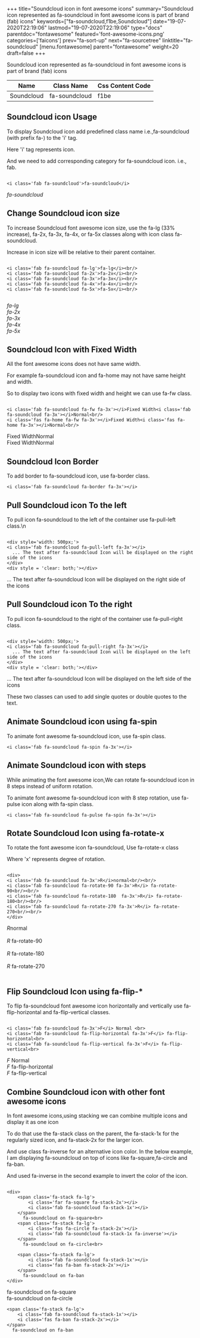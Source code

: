 +++
title="Soundcloud icon in font awesome icons"
summary="Soundcloud icon represented as fa-soundcloud in font awesome icons is part of brand (fab) icons"
keywords=["fa-soundcloud,f1be,Soundcloud"]
date="19-07-2020T22:19:06"
lastmod="19-07-2020T22:19:06"
type="docs"
parentdoc="fontawesome"
featured='font-awesome-icons.png'
categories=['faicons']
prev="fa-sort-up"
next="fa-sourcetree"
linktitle="fa-soundcloud"
[menu.fontawesome]
parent="fontawesome"
weight=20
draft=false
+++


Soundcloud icon represented as fa-soundcloud in font awesome icons is part of brand (fab) icons

<div class='table-responsive'><table class='table'><thead><tr><th>Name</th><th>Class Name</th><th>Css Content Code</th></tr></thead><tbody><tr><td>Soundcloud</td><td>fa-soundcloud</td><td>f1be</td></tr></tbody></table></div>



## Soundcloud icon Usage

To display Soundcloud icon add predefined class name i.e.,fa-soundcloud (with prefix fa-) to the 'i' tag.

Here 'i' tag represents icon.

And we need to add corresponding category for fa-soundcloud icon. i.e., fab.


```

<i class='fab fa-soundcloud'>fa-soundcloud</i>
```

<i class='fab fa-soundcloud'>fa-soundcloud</i>




## Change Soundcloud icon size
To increase Soundcloud font awesome icon size, use the fa-lg (33% increase), fa-2x, fa-3x, fa-4x, or fa-5x classes along with icon class fa-soundcloud.

Increase in icon size will be relative to their parent container. 

```

<i class='fab fa-soundcloud fa-lg'>fa-lg</i><br/>
<i class='fab fa-soundcloud fa-2x'>fa-2x</i><br/>
<i class='fab fa-soundcloud fa-3x'>fa-3x</i><br/>
<i class='fab fa-soundcloud fa-4x'>fa-4x</i><br/>
<i class='fab fa-soundcloud fa-5x'>fa-5x</i><br/>
            
```

<i class='fab fa-soundcloud fa-lg'>fa-lg</i><br/>
<i class='fab fa-soundcloud fa-2x'>fa-2x</i><br/>
<i class='fab fa-soundcloud fa-3x'>fa-3x</i><br/>
<i class='fab fa-soundcloud fa-4x'>fa-4x</i><br/>
<i class='fab fa-soundcloud fa-5x'>fa-5x</i><br/>
            



## Soundcloud Icon with Fixed Width 

All the font awesome icons does not have same width.

For example fa-soundcloud icon and fa-home may not have same height and width.

So to display two icons with fixed width and height we can use fa-fw class.


```

<i class='fab fa-soundcloud fa-fw fa-3x'></i>Fixed Width<i class='fab fa-soundcloud fa-3x'></i>Normal<br/>
<i class='fas fa-home fa-fw fa-3x'></i>Fixed Width<i class='fas fa-home fa-3x'></i>Normal<br/>
```

<i class='fab fa-soundcloud fa-fw fa-3x'></i>Fixed Width<i class='fab fa-soundcloud fa-3x'></i>Normal<br/>
<i class='fas fa-home fa-fw fa-3x'></i>Fixed Width<i class='fas fa-home fa-3x'></i>Normal<br/>



## Soundcloud Icon Border 

To add border to fa-soundcloud icon, use fa-border class.


```
<i class='fab fa-soundcloud fa-border fa-3x'></i>

```
<i class='fab fa-soundcloud fa-border fa-3x'></i>





## Pull Soundcloud icon To the left

To pull icon fa-soundcloud to the left of the container use fa-pull-left class.\n

```

<div style='width: 500px;'>
<i class='fab fa-soundcloud fa-pull-left fa-3x'></i>
  ... The text after fa-soundcloud Icon will be displayed on the right side of the icons
</div>
<div style = 'clear: both;'></div>
```

<div style='width: 500px;'>
<i class='fab fa-soundcloud fa-pull-left fa-3x'></i>
  ... The text after fa-soundcloud Icon will be displayed on the right side of the icons
</div>
<div style = 'clear: both;'></div>




## Pull Soundcloud icon To the right
To pull icon fa-soundcloud to the right of the container use fa-pull-right class.

```

<div style='width: 500px;'>
<i class='fab fa-soundcloud fa-pull-right fa-3x'></i>
  ... The text after fa-soundcloud Icon will be displayed on the left side of the icons
</div>
<div style = 'clear: both;'></div>
```

<div style='width: 500px;'>
<i class='fab fa-soundcloud fa-pull-right fa-3x'></i>
  ... The text after fa-soundcloud Icon will be displayed on the left side of the icons
</div>
<div style = 'clear: both;'></div>

These two classes can used to add single quotes or double quotes to the text.


## Animate Soundcloud icon using fa-spin
To animate font awesome fa-soundcloud icon, use fa-spin class.

```
<i class='fab fa-soundcloud fa-spin fa-3x'></i>
```
<i class='fab fa-soundcloud fa-spin fa-3x'></i>




## Animate Soundcloud icon with steps
While animating the font awesome icon,We can rotate fa-soundcloud icon in 8 steps instead of uniform rotation.

To animate font awesome fa-soundcloud icon with 8 step rotation, use fa-pulse icon along with fa-spin class.


```
<i class='fab fa-soundcloud fa-pulse fa-spin fa-3x'></i>

```
<i class='fab fa-soundcloud fa-pulse fa-spin fa-3x'></i>





## Rotate Soundcloud Icon using fa-rotate-x
To rotate the font awesome icon fa-soundcloud, Use fa-rotate-x class

Where 'x' represents degree of rotation.


```

<div>
<i class='fab fa-soundcloud fa-3x'>R</i>normal<br/><br/>
<i class='fab fa-soundcloud fa-rotate-90 fa-3x'>R</i> fa-rotate-90<br/><br/> 
<i class='fab fa-soundcloud fa-rotate-180  fa-3x'>R</i> fa-rotate-180<br/><br/> 
<i class='fab fa-soundcloud fa-rotate-270 fa-3x'>R</i> fa-rotate-270<br/><br/>
</div>
```

<div>
<i class='fab fa-soundcloud fa-3x'>R</i>normal<br/><br/>
<i class='fab fa-soundcloud fa-rotate-90 fa-3x'>R</i> fa-rotate-90<br/><br/> 
<i class='fab fa-soundcloud fa-rotate-180  fa-3x'>R</i> fa-rotate-180<br/><br/> 
<i class='fab fa-soundcloud fa-rotate-270 fa-3x'>R</i> fa-rotate-270<br/><br/>
</div>




## Flip Soundcloud Icon using fa-flip-*
To flip fa-soundcloud font awesome icon horizontally and vertically use fa-flip-horizontal and fa-flip-vertical classes. 

```

<i class='fab fa-soundcloud fa-3x'>F</i> Normal <br>
<i class='fab fa-soundcloud fa-flip-horizontal fa-3x'>F</i> fa-flip-horizontal<br>
<i class='fab fa-soundcloud fa-flip-vertical fa-3x'>F</i> fa-flip-vertical<br>
```

<i class='fab fa-soundcloud fa-3x'>F</i> Normal <br>
<i class='fab fa-soundcloud fa-flip-horizontal fa-3x'>F</i> fa-flip-horizontal<br>
<i class='fab fa-soundcloud fa-flip-vertical fa-3x'>F</i> fa-flip-vertical<br>




## Combine Soundcloud icon with other font awesome icons
In font awesome icons,using stacking we can combine multiple icons and display it as one icon 

To do that use the fa-stack class on the parent, the fa-stack-1x for the regularly sized icon, and fa-stack-2x for the larger icon.

And use class fa-inverse for an alternative icon color. 
In the below example, I am displaying fa-soundcloud on top of icons like fa-square,fa-circle and fa-ban.

And used fa-inverse in the second example to invert the color of the icon.

```

<div>
    <span class='fa-stack fa-lg'>
        <i class='far fa-square fa-stack-2x'></i>
        <i class='fab fa-soundcloud fa-stack-1x'></i>
    </span>
      fa-soundcloud on fa-square<br>
    <span class='fa-stack fa-lg'>
        <i class='fas fa-circle fa-stack-2x'></i>
        <i class='fab fa-soundcloud fa-stack-1x fa-inverse'></i>
    </span>
      fa-soundcloud on fa-circle<br>

    <span class='fa-stack fa-lg'>
        <i class='fab fa-soundcloud fa-stack-1x'></i>
        <i class='fas fa-ban fa-stack-2x'></i>
    </span>
      fa-soundcloud on fa-ban
</div>
```

<div>
    <span class='fa-stack fa-lg'>
        <i class='far fa-square fa-stack-2x'></i>
        <i class='fab fa-soundcloud fa-stack-1x'></i>
    </span>
      fa-soundcloud on fa-square<br>
    <span class='fa-stack fa-lg'>
        <i class='fas fa-circle fa-stack-2x'></i>
        <i class='fab fa-soundcloud fa-stack-1x fa-inverse'></i>
    </span>
      fa-soundcloud on fa-circle<br>

    <span class='fa-stack fa-lg'>
        <i class='fab fa-soundcloud fa-stack-1x'></i>
        <i class='fas fa-ban fa-stack-2x'></i>
    </span>
      fa-soundcloud on fa-ban
</div>






